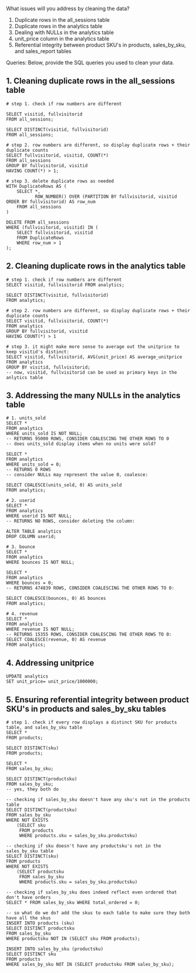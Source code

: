 What issues will you address by cleaning the data?
1. Duplicate rows in the all_sessions table
2. Duplicate rows in the analytics table
3. Dealing with NULLs in the analytics table
4. unit_price column in the analytics table
5. Referential integrity between product SKU's in products, sales_by_sku, and sales_report tables


Queries:
Below, provide the SQL queries you used to clean your data.

## 1. Cleaning duplicate rows in the all_sessions table
```
# step 1. check if row numbers are different

SELECT visitid, fullvisitorid
FROM all_sessions;

SELECT DISTINCT(visitid, fullvisitorid) 
FROM all_sessions;

# step 2. row numbers are different, so display duplicate rows + their duplicate counts
SELECT fullvisitorid, visitid, COUNT(*)
FROM all_sessions
GROUP BY fullvisitorid, visitid
HAVING COUNT(*) > 1;

# step 3. delete duplicate rows as needed
WITH DuplicateRows AS (
    SELECT *,
           ROW_NUMBER() OVER (PARTITION BY fullvisitorid, visitid ORDER BY fullvisitorid) AS row_num
    FROM all_sessions
)

DELETE FROM all_sessions
WHERE (fullvisitorid, visitid) IN (
    SELECT fullvisitorid, visitid
    FROM DuplicateRows
    WHERE row_num > 1
);

```
## 2. Cleaning duplicate rows in the analytics table

```
# step 1. check if row numbers are different
SELECT visitid, fullvisitorid FROM analytics;

SELECT DISTINCT(visitid, fullvisitorid)
FROM analytics;

# step 2. row numbers are different, so display duplicate rows + their duplicate counts
SELECT visitid, fullvisitorid, COUNT(*)
FROM analytics
GROUP BY fullvisitorid, visitid
HAVING COUNT(*) > 1

# step 3. it might make more sense to average out the unitprice to keep visitid's distinct:
SELECT visitid, fullvisitorid, AVG(unit_price) AS average_unitprice
FROM analytics
GROUP BY visitid, fullvisitorid;
-- now, visitid, fullvisitorid can be used as primary keys in the anlytics table
```
## 3. Addressing the many NULLs in the analytics table
```
# 1. units_sold
SELECT *
FROM analytics
WHERE units_sold IS NOT NULL;
-- RETURNS 95000 ROWS, CONSIDER COALESCING THE OTHER ROWS TO 0
-- does units_sold display items when no units were sold?

SELECT *
FROM analytics
WHERE units_sold = 0;
-- RETURNS 0 ROWS
-- consider NULLs may represent the value 0, coalesce:

SELECT COALESCE(units_sold, 0) AS units_sold
FROM analytics;

# 2. userid
SELECT *
FROM analytics
WHERE userid IS NOT NULL;
-- RETURNS NO ROWS, consider deleting the column:

ALTER TABLE analytics
DROP COLUMN userid;

# 3. bounce
SELECT *
FROM analytics
WHERE bounces IS NOT NULL;

SELECT *
FROM analytics
WHERE bounces = 0;
-- RETURNS 474839 ROWS, CONSIDER COALESCING THE OTHER ROWS TO 0:

SELECT COALESCE(bounces, 0) AS bounces
FROM analytics;

# 4. revenue
SELECT *
FROM analytics
WHERE revenue IS NOT NULL;
-- RETURNS 15355 ROWS, CONSIDER COALESCING THE OTHER ROWS TO 0:
SELECT COALESCE(revenue, 0) AS revenue
FROM analytics;
```

## 4. Addressing unitprice
```
UPDATE analytics 
SET unit_price= unit_price/1000000;
```

## 5. Ensuring referential integrity between product SKU's in products and sales_by_sku tables

```
# step 1. check if every row displays a distinct SKU for products table, and sales_by_sku table
SELECT *
FROM products;

SELECT DISTINCT(sku)
FROM products;

SELECT *
FROM sales_by_sku;

SELECT DISTINCT(productsku)
FROM sales_by_sku;
-- yes, they both do

-- checking if sales_by_sku doesn't have any sku's not in the products table
SELECT DISTINCT(productsku)
FROM sales_by_sku
WHERE NOT EXISTS 
    (SELECT sku
     FROM products
     WHERE products.sku = sales_by_sku.productsku)

-- checking if sku doesn't have any productsku's not in the sales_by_sku table
SELECT DISTINCT(sku)
FROM products
WHERE NOT EXISTS 
    (SELECT productsku
     FROM sales_by_sku
     WHERE products.sku = sales_by_sku.productsku)

-- checking if sales_by_sku does indeed reflect even ordered that don't have orders
SELECT * FROM sales_by_sku WHERE total_ordered = 0;

-- so what do we do? add the skus to each table to make sure they both have all the skus
INSERT INTO products (sku)
SELECT DISTINCT productsku
FROM sales_by_sku
WHERE productsku NOT IN (SELECT sku FROM products);

INSERT INTO sales_by_sku (productsku)
SELECT DISTINCT sku
FROM products
WHERE sales_by_sku NOT IN (SELECT productsku FROM sales_by_sku);

```
